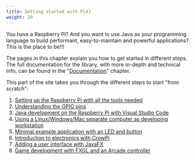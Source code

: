 ```yaml
---
title: Getting started with Pi4J
weight: 20
---
```


You have a Raspberry Pi? And you want to use Java as your programming language to build performant, easy-to-maintain 
and powerful applications? This is the place to be!!!

The pages in this chapter explain you how to get started in different steps. The full documentation for the library,
with more in-depth and technical info, can be found in the "[Documentation](/documentation/)" chapter.

This part of the site takes you through the different steps to start "from scratch":

1. [Setting up the Raspberry Pi with all the tools needed](/getting-started/set-up-a-new-raspberry-pi/)
2. [Understanding the GPIO pins](/getting-started/understanding-the-pins/)
3. [Java development on the Raspberry Pi with Visual Studio Code](/getting-started/java-development-on-the-raspberry-pi-with-vsc/)
4. [Using a Linux/Windows/Mac separate computer as developing workstation](/getting-started/using-a-lwm-separate-computer-as-developing-workstation/)
5. [Minimal example application with an LED and button](/getting-started/minimal-example-application/)
6. [Introduction to electronics with CrowPi](/getting-started/introduction-to-electronics-with-crowpi/)
7. [Adding a user interface with JavaFX](/getting-started/user-interface-with-javafx/)
8. [Game development with FXGL and an Arcade controller](/getting-started/game-development-with-fxgl/)